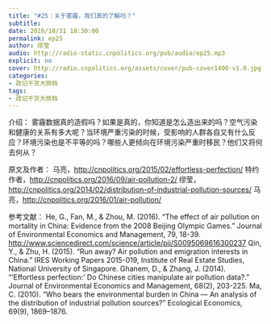 ```yaml
---
title: "#25：关于雾霾，我们真的了解吗？"
subtitle: 
date: 2016/10/31 18:30:00
permalink: ep25
author: 缪莹
audio: http://radio-static.cnpolitics.org/pub/audio/ep25.mp3
explicit: no
cover: http://radio.cnpolitics.org/assets/cover/pub-cover1400-v1.0.jpg
categories:
- 政记干货大排档
tags:
- 政记干货大排档
---
```


介绍： 雾霾数据真的造假吗？如果是真的，你知道是怎么造出来的吗？空气污染和健康的关系有多大呢？当环境严重污染的时候，受影响的人群各自又有什么反应？环境污染也是不平等的吗？哪些人更倾向在环境污染严重时移民？他们又将何去何从？

原文及作者：
马亮，http://cnpolitics.org/2015/02/effortless-perfection/
特约作者，http://cnpolitics.org/2016/09/air-pollution-2/
缪莹，http://cnpolitics.org/2014/02/distribution-of-industrial-pollution-sources/ 
马亮，http://cnpolitics.org/2016/01/air-pollution/ 

参考文献：
He, G., Fan, M., & Zhou, M. (2016). “The effect of air pollution on mortality in China: Evidence from the 2008 Beijing Olympic Games.” Journal of Environmental Economics and Management, 79, 18-39. http://www.sciencedirect.com/science/article/pii/S0095069616300237
Qin, Y., & Zhu, H. (2015). “Run away? Air pollution and emigration interests in China.” IRES Working Papers 2015-019, Institute of Real Estate Studies, National University of Singapore.
Ghanem, D., & Zhang, J. (2014). “‘Effortless perfection:’ Do Chinese cities manipulate air pollution data?.” Journal of Environmental Economics and Management, 68(2), 203-225.
Ma, C. (2010). “Who bears the environmental burden in China — An analysis of the distribution of industrial pollution sources?” Ecological Economics, 69(9), 1869–1876.